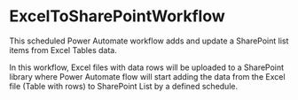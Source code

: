 # ExcelToSharePointWorkflow
This scheduled Power Automate workflow adds and update a SharePoint list items from Excel Tables data. 

In this workflow, Excel files with data rows will be uploaded to a SharePoint library where Power Automate flow will start adding the data from the Excel file (Table with rows) to SharePoint List by a defined schedule.
